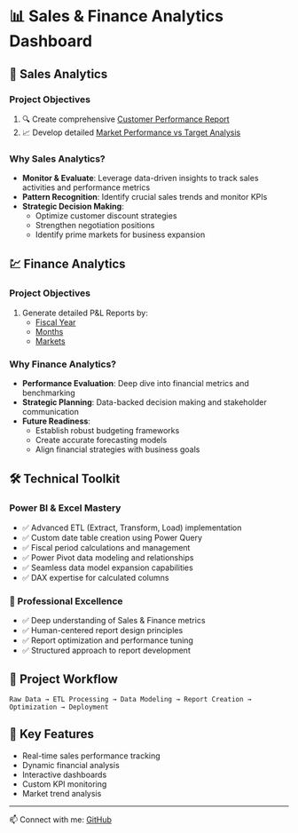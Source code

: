 # 📊 Sales & Finance Analytics Dashboard

## 🎯 Sales Analytics

### Project Objectives
1. 🔍 Create comprehensive [Customer Performance Report](https://github.com/HrishikeshInsights/Excel-Sales-Analytics-/blob/main/Customer%20Performance%20Report.pdf)
2. 📈 Develop detailed [Market Performance vs Target Analysis](https://github.com/HrishikeshInsights/Excel-Sales-Analytics-/blob/main/Market%20Performance%20vs%20Target%20Report.pdf)

### Why Sales Analytics?
- **Monitor & Evaluate**: Leverage data-driven insights to track sales activities and performance metrics
- **Pattern Recognition**: Identify crucial sales trends and monitor KPIs
- **Strategic Decision Making**: 
  - Optimize customer discount strategies
  - Strengthen negotiation positions
  - Identify prime markets for business expansion

## 💹 Finance Analytics

### Project Objectives
1. Generate detailed P&L Reports by:
   - [Fiscal Year](https://github.com/HrishikeshInsights/Excel-Sales-Analysis/blob/main/P%26L%20Statement%20by%20Fiscal%20Year.pdf)
   - [Months](https://github.com/HrishikeshInsights/Excel-Sales-Analysis/blob/main/P%26L%20Statement%20by%20Months.pdf)
   - [Markets](https://github.com/HrishikeshInsights/Excel-Sales-Analysis/blob/main/P%26L%20Statement%20by%20Markets.pdf)

### Why Finance Analytics?
- **Performance Evaluation**: Deep dive into financial metrics and benchmarking
- **Strategic Planning**: Data-backed decision making and stakeholder communication
- **Future Readiness**: 
  - Establish robust budgeting frameworks
  - Create accurate forecasting models
  - Align financial strategies with business goals

## 🛠️ Technical Toolkit

### Power BI & Excel Mastery
- ✅ Advanced ETL (Extract, Transform, Load) implementation
- ✅ Custom date table creation using Power Query
- ✅ Fiscal period calculations and management
- ✅ Power Pivot data modeling and relationships
- ✅ Seamless data model expansion capabilities
- ✅ DAX expertise for calculated columns

### 🤝 Professional Excellence
- ✅ Deep understanding of Sales & Finance metrics
- ✅ Human-centered report design principles
- ✅ Report optimization and performance tuning
- ✅ Structured approach to report development

## 🔄 Project Workflow
```
Raw Data → ETL Processing → Data Modeling → Report Creation → Optimization → Deployment
```

## 🌟 Key Features
- Real-time sales performance tracking
- Dynamic financial analysis
- Interactive dashboards
- Custom KPI monitoring
- Market trend analysis

---
📫 Connect with me: [GitHub](https://github.com/HrishikeshInsights)
